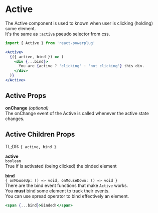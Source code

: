 # Active

The Active component is used to known when user is clicking (holding) some element.  
It's the same as `:active` pseudo selector from css.

```js
import { Active } from 'react-powerplug'
```

```jsx
<Active>
  {({ active, bind }) => (
    <div {...bind}>
      You are {active ? 'clicking' : 'not clicking'} this div.
    </div>
  )}
</Active>
```

## Active Props

**onChange** _(optional)_  
The onChange event of the Active is called whenever the active state changes.

## Active Children Props

TL;DR: `{ active, bind }`

**active**  
`boolean`  
True if is activated (being clicked) the binded element

**bind**  
`{ onMouseUp: () => void, onMouseDown: () => void }`  
There are the bind event functions that make `Active` works.  
You **must** bind some element to track their events.  
You can use spread operator to bind effectively an element.

```jsx
<span {...bind}>Binded!</span>
```
